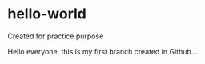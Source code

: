 # hello-world
Created for practice purpose

Hello everyone, this is my first branch created in Github...
